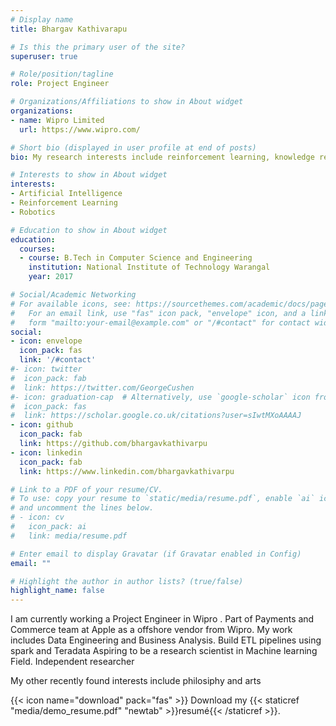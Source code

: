 ```yaml
---
# Display name
title: Bhargav Kathivarapu

# Is this the primary user of the site?
superuser: true

# Role/position/tagline
role: Project Engineer

# Organizations/Affiliations to show in About widget
organizations:
- name: Wipro Limited
  url: https://www.wipro.com/

# Short bio (displayed in user profile at end of posts)
bio: My research interests include reinforcement learning, knowledge representation and  robotics.

# Interests to show in About widget
interests:
- Artificial Intelligence
- Reinforcement Learning
- Robotics

# Education to show in About widget
education:
  courses:
  - course: B.Tech in Computer Science and Engineering
    institution: National Institute of Technology Warangal
    year: 2017

# Social/Academic Networking
# For available icons, see: https://sourcethemes.com/academic/docs/page-builder/#icons
#   For an email link, use "fas" icon pack, "envelope" icon, and a link in the
#   form "mailto:your-email@example.com" or "/#contact" for contact widget.
social:
- icon: envelope
  icon_pack: fas
  link: '/#contact'
#- icon: twitter
#  icon_pack: fab
#  link: https://twitter.com/GeorgeCushen
#- icon: graduation-cap  # Alternatively, use `google-scholar` icon from `ai` icon pack
#  icon_pack: fas
#  link: https://scholar.google.co.uk/citations?user=sIwtMXoAAAAJ
- icon: github
  icon_pack: fab
  link: https://github.com/bhargavkathivarpu
- icon: linkedin
  icon_pack: fab
  link: https://www.linkedin.com/bhargavkathivarpu

# Link to a PDF of your resume/CV.
# To use: copy your resume to `static/media/resume.pdf`, enable `ai` icons in `params.toml`,
# and uncomment the lines below.
# - icon: cv
#   icon_pack: ai
#   link: media/resume.pdf

# Enter email to display Gravatar (if Gravatar enabled in Config)
email: ""

# Highlight the author in author lists? (true/false)
highlight_name: false
---
```


I am currently working a Project Engineer in Wipro . Part of Payments and Commerce team at Apple as a offshore vendor from Wipro.
My work includes Data Engineering and Business Analysis. Build ETL pipelines using spark and Teradata
Aspiring to be a research scientist in Machine learning Field. Independent researcher

My other recently found interests include philosiphy and arts

{{< icon name="download" pack="fas" >}} Download my {{< staticref "media/demo_resume.pdf" "newtab" >}}resumé{{< /staticref >}}.
